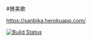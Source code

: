 #賛美歌


https://sanbika.herokuapp.com/

[![Build Status](https://travis-ci.org/gazayas/sanbika.png?branch=master)](https://travis-ci.org/gazayas/sanbika)
